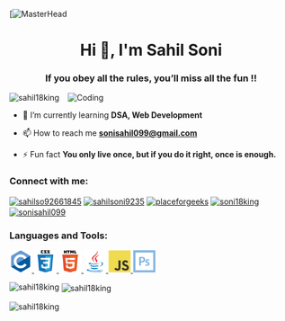 [![MasterHead](https://repository-images.githubusercontent.com/462900780/0a10af70-6cbf-46df-9071-0ff586a3b1d6)

<h1 align="center">Hi 👋, I'm Sahil Soni</h1>
<h3 align="center">If you obey all the rules, you’ll miss all the fun !!</h3>
<img align="right" alt="Coding" width="400" src=“https://media.licdn.com/dms/image/D5612AQGOmwfIE5mlWA/article-cover_image-shrink_720_1280/0/1674617947228?e=2147483647&v=beta&t=FTU_isQ6VYfV5D_ueFHPWvT8ZqgDeJG3yr8Mi8lpfk0”>

<p align="left"> <img src="https://komarev.com/ghpvc/?username=sahil18king&label=Profile%20views&color=0e75b6&style=flat" alt="sahil18king" /> </p>

- 🌱 I’m currently learning **DSA, Web Development**

- 📫 How to reach me **sonisahil099@gmail.com**

- ⚡ Fun fact **You only live once, but if you do it right, once is enough.**

<h3 align="left">Connect with me:</h3>
<p align="left">
<a href="https://twitter.com/sahilso92661845" target="blank"><img align="center" src="https://raw.githubusercontent.com/rahuldkjain/github-profile-readme-generator/master/src/images/icons/Social/twitter.svg" alt="sahilso92661845" height="30" width="40" /></a>
<a href="https://instagram.com/sahilsoni9235" target="blank"><img align="center" src="https://raw.githubusercontent.com/rahuldkjain/github-profile-readme-generator/master/src/images/icons/Social/instagram.svg" alt="sahilsoni9235" height="30" width="40" /></a>
<a href="https://www.youtube.com/c/placeforgeeks" target="blank"><img align="center" src="https://raw.githubusercontent.com/rahuldkjain/github-profile-readme-generator/master/src/images/icons/Social/youtube.svg" alt="placeforgeeks" height="30" width="40" /></a>
<a href="https://codeforces.com/profile/soni18king" target="blank"><img align="center" src="https://raw.githubusercontent.com/rahuldkjain/github-profile-readme-generator/master/src/images/icons/Social/codeforces.svg" alt="soni18king" height="30" width="40" /></a>
<a href="https://www.leetcode.com/sonisahil099" target="blank"><img align="center" src="https://raw.githubusercontent.com/rahuldkjain/github-profile-readme-generator/master/src/images/icons/Social/leet-code.svg" alt="sonisahil099" height="30" width="40" /></a>
</p>

<h3 align="left">Languages and Tools:</h3>
<p align="left"> <a href="https://www.cprogramming.com/" target="_blank" rel="noreferrer"> <img src="https://raw.githubusercontent.com/devicons/devicon/master/icons/c/c-original.svg" alt="c" width="40" height="40"/> </a> <a href="https://www.w3schools.com/css/" target="_blank" rel="noreferrer"> <img src="https://raw.githubusercontent.com/devicons/devicon/master/icons/css3/css3-original-wordmark.svg" alt="css3" width="40" height="40"/> </a> <a href="https://www.w3.org/html/" target="_blank" rel="noreferrer"> <img src="https://raw.githubusercontent.com/devicons/devicon/master/icons/html5/html5-original-wordmark.svg" alt="html5" width="40" height="40"/> </a> <a href="https://www.java.com" target="_blank" rel="noreferrer"> <img src="https://raw.githubusercontent.com/devicons/devicon/master/icons/java/java-original.svg" alt="java" width="40" height="40"/> </a> <a href="https://developer.mozilla.org/en-US/docs/Web/JavaScript" target="_blank" rel="noreferrer"> <img src="https://raw.githubusercontent.com/devicons/devicon/master/icons/javascript/javascript-original.svg" alt="javascript" width="40" height="40"/> </a> <a href="https://www.photoshop.com/en" target="_blank" rel="noreferrer"> <img src="https://raw.githubusercontent.com/devicons/devicon/master/icons/photoshop/photoshop-line.svg" alt="photoshop" width="40" height="40"/> </a> </p>

<p><img align="left" src="https://github-readme-stats.vercel.app/api/top-langs?username=sahil18king&show_icons=true&locale=en&layout=compact" alt="sahil18king" /></p>

<p>&nbsp;<img align="center" src="https://github-readme-stats.vercel.app/api?username=sahil18king&show_icons=true&locale=en" alt="sahil18king" /></p>

<p><img align="center" src="https://github-readme-streak-stats.herokuapp.com/?user=sahil18king&" alt="sahil18king" /></p>
